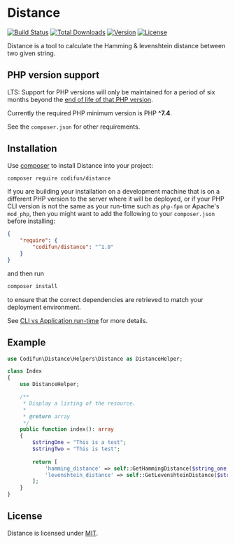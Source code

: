 # Distance
[![Build Status](https://github.com/PHPOffice/PhpSpreadsheet/workflows/main/badge.svg)](https://github.com/pnodeskuser/codifun-distance/actions)
[![Total Downloads](https://img.shields.io/badge/downloads-0-blue)](https://packagist.org/packages/codifun/distance/stats)
[![Version](https://img.shields.io/badge/version-v1.0.0-blue)](https://packagist.org/packages/codifun/distance#v1.0.4)
[![License](https://img.shields.io/github/license/PHPOffice/PhpSpreadsheet)](https://packagist.org/packages/codifun/distance)

Distance is a tool to calculate the Hamming &amp; levenshtein distance between two given string.

## PHP version support
LTS: Support for PHP versions will only be maintained for a period of six months beyond the
[end of life of that PHP version](https://www.php.net/eol.php).

Currently the required PHP minimum version is PHP __^7.4__.

See the `composer.json` for other requirements.

## Installation

Use [composer](https://getcomposer.org) to install Distance into your project:

```sh
composer require codifun/distance
```

If you are building your installation on a development machine that is on a different PHP version to the server where it will be deployed, or if your PHP CLI version is not the same as your run-time such as `php-fpm` or Apache's `mod_php`, then you might want to add the following to your `composer.json` before installing:
```json lines
{
    "require": {
        "codifun/distance": "^1.0"
    }
}
```
and then run
```sh
composer install
```
to ensure that the correct dependencies are retrieved to match your deployment environment.

See [CLI vs Application run-time](https://php.watch/articles/composer-platform-check) for more details.

## Example
```php
use Codifun\Distance\Helpers\Distance as DistanceHelper;

class Index
{
    use DistanceHelper;

    /**
     * Display a listing of the resource.
     * 
     * @return array
     */
    public function index(): array
    {
        $stringOne = "This is a test";
        $stringTwo = "This is test";
        
        return [
            'hamming_distance' => self::GetHammingDistance($string_one, $string_two),
            'levenshtein_distance' => self::GetLevenshteinDistance($string_one, $string_two)
        ];
    }
}
```

## License

Distance is licensed under [MIT](https://github.com/pnodeskuser/codifun-distance/blob/main/LICENSE).
